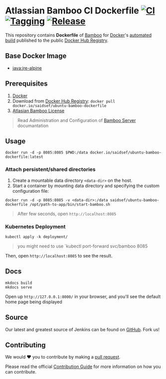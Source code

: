 # Atlassian Bamboo CI Dockerfile [![CI](https://github.com/saidsef/ubuntu-bamboo-dockerfile/actions/workflows/docker.yml/badge.svg)](#prerequisites) [![Tagging](https://github.com/saidsef/ubuntu-bamboo-dockerfile/actions/workflows/tagging.yml/badge.svg)](#prerequisites) [![Release](https://github.com/saidsef/ubuntu-bamboo-dockerfile/actions/workflows/release.yml/badge.svg)](#prerequisites)

This repository contains **Dockerfile** of [Bamboo](https://www.atlassian.com/software/bamboo/download) for [Docker](https://www.docker.com/)'s [automated build](https://registry.hub.docker.com/) published to the public [Docker Hub Registry](https://registry.hub.docker.com/).

## Base Docker Image

* [java:jre-alpine](https://hub.docker.com/_/java/)

## Prerequisites

1. [Docker](https://www.docker.com/)
2. Download from [Docker Hub Registry](https://hub.docker.com/r/saidsef/ubuntu-bamboo-dockerfile): `docker pull docker.io/saidsef/ubuntu-bamboo-dockerfile`
3. [Atlasian Bamboo License](https://my.atlassian.com/license/evaluation)

> Read Administration and Configuration of [Bamboo Server](https://confluence.atlassian.com/bamboo0702/administering-bamboo-1031179795.html) documantation

## Usage

```shell
docker run -d -p 8085:8085 $PWD:/data docker.io/saidsef/ubuntu-bamboo-dockerfile:latest
```

### Attach persistent/shared directories

1. Create a mountable data directory `<data-dir>` on the host.
2. Start a container by mounting data directory and specifying the custom configuration file:

```shell
docker run -d -p 8085:8085 -v <data-dir>:/data saidsef/ubuntu-bamboo-dockerfile /opt/path-to-app/bin/start-bamboo.sh
```

> After few seconds, open `http://localhost:8085`

### Kubernetes Deployment

```shell
kubectl apply -k deployment/
```

> you might need to use `kubectl port-forward svc/bamboo 8085

Then, open `http://localhost:8085` to see the result.

## Docs

```shell
mkdocs build
mkdocs serve
```

Open up `http://127.0.0.1:8000/` in your browser, and you'll see the default home page being displayed

## Source

Our latest and greatest source of Jenkins can be found on [GitHub](#usage). Fork us!

## Contributing

We would :heart:  you to contribute by making a [pull request](https://github.com/saidsef/ubuntu-bamboo-dockerfile/pulls).

Please read the official [Contribution Guide](./CONTRIBUTING.md) for more information on how you can contribute.
